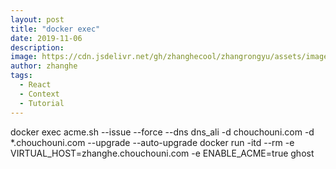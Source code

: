 ```yaml
---
layout: post
title: "docker exec"
date: 2019-11-06
description:
image: https://cdn.jsdelivr.net/gh/zhanghecool/zhangrongyu/assets/images/default.jpg
author: zhanghe
tags:
  - React
  - Context
  - Tutorial
---
```


docker exec acme.sh --issue --force --dns dns_ali -d chouchouni.com -d \*.chouchouni.com --upgrade --auto-upgrade
docker run -itd --rm -e VIRTUAL_HOST=zhanghe.chouchouni.com -e ENABLE_ACME=true ghost
